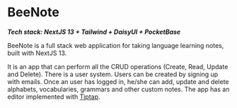 # BeeNote

***Tech stack: NextJS 13 + Tailwind + DaisyUI + PocketBase***

BeeNote is a full stack web application for taking language learning notes, built with NextJS 13.

It is an app that can perform all the CRUD operations (Create, Read, Update and Delete). There is a user system. Users can be created by signing up with emails. Once an user has logged in, he/she can add, update and delete alphabets, vocabularies, grammars and other custom notes. The app has an editor implemented with [Tiptap](https://tiptap.dev/).